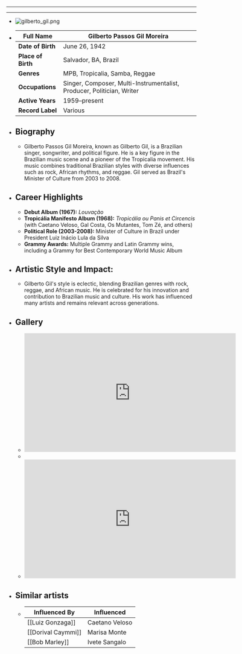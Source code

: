 - ---
  ---
- ![gilberto_gil.png](../assets/gilberto_gil.png)
- | **Full Name**     | Gilberto Passos Gil Moreira         |
  |-------------------|------------------------------------|
  | **Date of Birth** | June 26, 1942                      |
  | **Place of Birth**| Salvador, BA, Brazil               |
  | **Genres**        | MPB, Tropicalia, Samba, Reggae     |
  | **Occupations**   | Singer, Composer, Multi-Instrumentalist, Producer, Politician, Writer |
  | **Active Years**  | 1959–present                       |
  | **Record Label**  | Various                            |
- ## **Biography**
	- Gilberto Passos Gil Moreira, known as Gilberto Gil, is a Brazilian singer, songwriter, and political figure. He is a key figure in the Brazilian music scene and a pioneer of the Tropicalia movement. His music combines traditional Brazilian styles with diverse influences such as rock, African rhythms, and reggae. Gil served as Brazil's Minister of Culture from 2003 to 2008.
- ## **Career Highlights**
	- **Debut Album (1967):** *Louvação*
	- **Tropicália Manifesto Album (1968):** *Tropicália ou Panis et Circencis* (with Caetano Veloso, Gal Costa, Os Mutantes, Tom Zé, and others)
	- **Political Role (2003-2008):** Minister of Culture in Brazil under President Luiz Inácio Lula da Silva
	- **Grammy Awards:** Multiple Grammy and Latin Grammy wins, including a Grammy for Best Contemporary World Music Album
- ## **Artistic Style and Impact:**
	- Gilberto Gil's style is eclectic, blending Brazilian genres with rock, reggae, and African music. He is celebrated for his innovation and contribution to Brazilian music and culture. His work has influenced many artists and remains relevant across generations.
- ## **Gallery**
	- <iframe width="560" height="315" src="https://www.youtube.com/embed/placeholder1" title="YouTube video player" frameborder="0" allow="accelerometer; autoplay; clipboard-write; encrypted-media; gyroscope; picture-in-picture; web-share" referrerpolicy="strict-origin-when-cross-origin" allowfullscreen></iframe>
	-
	- <iframe width="560" height="315" src="https://www.youtube.com/embed/placeholder2" title="YouTube video player" frameborder="0" allow="accelerometer; autoplay; clipboard-write; encrypted-media; gyroscope; picture-in-picture; web-share" referrerpolicy="strict-origin-when-cross-origin" allowfullscreen></iframe>
- ## Similar artists
	- | Influenced By       | Influenced       |
	  |---------------------|------------------|
	  | [[Luiz Gonzaga]]    | Caetano Veloso   |
	  | [[Dorival Caymmi]]  | Marisa Monte     |
	  | [[Bob Marley]]      | Ivete Sangalo    |